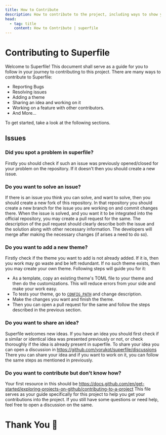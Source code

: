 ```yaml
---
title: How to Contribute
description: How to contribute to the project, including ways to show your support, report bugs, and more.
head:
  - tag: title
    content: How to Contribute | superfile
---
```


# Contributing to Superfile

Welcome to Superfile! This document shall serve as a guide for you to follow in your journey to contributing to this project.
There are many ways to contribute to Superfile:
- Reporting Bugs
- Resolving issues
- Adding a theme
- Sharing an idea and working on it
- Working on a feature with other contributors.
- And More…

To get started, take a look at the following sections.

## Issues

### Did you spot a problem in superfile?

Firstly you should check if such an issue was previously opened/closed for your problem on the repository. If it doesn't then you should create a new issue.

### Do you want to solve an issue?

If there is an issue you think you can solve, and want to solve, then you should create a new fork of this repository.
In that repository you should create a new branch for the issue you are working on and commit changes there.
When the issue is solved, and you want it to be integrated into the official repository, you may create a pull request for the same.
The description of the pull request should clearly describe both the issue and the solution along with other necessary information.
The developers will merge after making the necessary changes (if arises a need to do so).

### Do you want to add a new theme?

Firstly check if the theme you want to add is not already added. If it is, then you work may go waste and be left redundant.
If no such theme exists, then you may create your own theme. Following steps will guide you for it:
- As a template, copy an existing theme's TOML file to your theme and then do the customizations. This will reduce errors from your side and make your work easy.
- To tests your theme, go to [`CONFIG_PATH`](configure/config-file-path#config) and change description.
- Make the changes you want and finish the theme.
- Then you can open a pull request for the same and follow the steps described in the previous section.

### Do you want to share an idea?

Superfile welcomes new ideas. If you have an idea you should first check if a similar or identical idea was presented previously or not, or check thoroughly if the idea is already present in superfile.
To share your idea you can open a discussion in https://github.com/yorukot/superfile/discussions
There you can share your idea and if you want to work on it, you can follow the same steps as mentioned in previously.

### Do you want to contribute but don't know how?

Your first resource in this should be https://docs.github.com/en/get-started/exploring-projects-on-github/contributing-to-a-project
This file serves as your guide specifically for this project to help you get your contributions into the project.
If you still have some questions or need help, feel free to open a discussion on the same.

# Thank You 🙏
